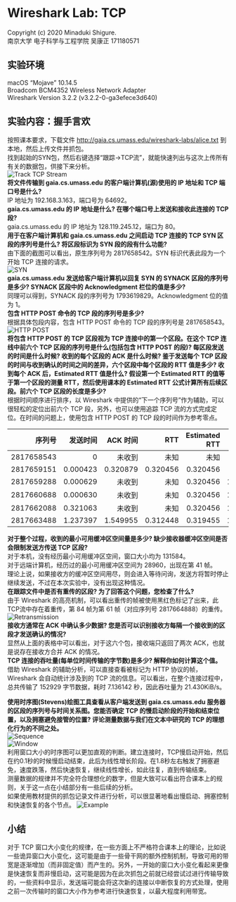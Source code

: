 # Wireshark Lab: TCP

Copyright (c) 2020 Minaduki Shigure.  
南京大学 电子科学与工程学院 吴康正 171180571

## 实验环境

macOS “Mojave” 10.14.5  
Broadcom BCM4352 Wireless Network Adapter  
Wireshark Version 3.2.2 (v3.2.2-0-ga3efece3d640)

## 实验内容：握手言欢

按照课本要求，下载文件 http://gaia.cs.umass.edu/wireshark-labs/alice.txt 到本地，然后上传文件并抓包。  
找到起始的SYN包，然后右键选择“跟踪->TCP流”，就能快速列出与这次上传所有有关的数据包，供接下来分析。  
![Track TCP Stream](./pic/4-1.png)  
**将文件传输到 gaia.cs.umass.edu 的客户端计算机(源)使用的 IP 地址和 TCP 端口号是什么?**  
IP 地址为 192.168.3.163，端口号为 64692。  
**gaia.cs.umass.edu 的 IP 地址是什么? 在哪个端口号上发送和接收此连接的 TCP 段?**  
gaia.cs.umass.edu 的 IP 地址为 128.119.245.12，端口为 80。  
**用于在客户端计算机和 gaia.cs.umass.edu 之间启动 TCP 连接的 TCP SYN 区段的序列号是什么? 将区段标识为 SYN 段的段有什么功能?**  
由下面的截图可以看出，原生序列号为 2817658542。SYN 标识代表此段为一个开始 TCP 连接的请求。  
![SYN](./pic/4-2.png)  
**gaia.cs.umass.edu 发送给客户端计算机以回复 SYN 的 SYNACK 区段的序列号是多少? SYNACK 区段中的 Acknowledgment 栏位的值是多少?**  
同理可以得到，SYNACK 段的序列号为 1793619829。Acknowledgment 位的值为 1。  
**包含 HTTP POST 命令的 TCP 段的序列号是多少?**  
根据具体包段内容，包含 HTTP POST 命令的 TCP 段的序列号是 2817658543。  
![HTTP POST](./pic/4-3.png)  
**将包含 HTTP POST 的 TCP 区段视为 TCP 连接中的第一个区段。在这个 TCP 连线中前六个 TCP 区段的序列号是什么(包括包含 HTTP POST 的段)? 每区段发送的时间是什么时候? 收到的每个区段的 ACK 是什么时候? 鉴于发送每个 TCP 区段的时间与收到确认的时间之间的差异，六个区段中每个区段的 RTT 值是多少? 收到每个 ACK 后，Estimated RTT 值是什么? 假设第一个 Estimated RTT 的值等于第一个区段的测量 RTT，然后使用课本的 Estimated RTT 公式计算所有后续区段。前六个 TCP 区段的长度是多少?**  
根据时间顺序进行排序，以 Wireshark 中提供的“下一个序列号”作为辅助，可以很轻松的定位出前六个 TCP 段，另外，也可以使用追踪 TCP 流的方式完成定位。在时间的问题上，使用包含 HTTP POST 的 TCP 段的时间作为参考零点。

序列号 | 发送时间 | ACK 时间 | RTT | Estimated RTT | 长度
-: | -: | -: | -: | -: | -:
2817658543 | 0 | 未收到 | 未知 | 未知 | 674
2817659151 | 0.000423 | 0.320879 | 0.320456 | 0.320456 | 203
2817659288 | 0.000629 | 未收到 | 未知 | 0.320456 | 1466
2817660688 | 0.000630 | 未收到 | 未知 | 0.320456 | 1466
2817662088 | 0.321063 | 未收到 | 未知 | 0.320456 | 1466
2817663488 | 1.237397 | 1.549955 | 0.312448 | 0.319455 | 1466

**对于整个过程，收到的最小可用缓冲区空间量是多少? 缺少接收器缓冲区空间是否会限制发送方传送 TCP 区段?**  
对于本机，没有经历最小可用缓冲区空间，窗口大小均为 131584。  
对于远端计算机，经历过的最小可用缓冲区空间为 28960，出现在第 41 帧。  
理论上说，如果接收方的缓冲区空间用尽，则会进入等待问询，发送方将暂时停止继续发送，不过在本次实验中，没有出现这种情况。  
**在跟踪文件中是否有重传的区段? 为了回答这个问题，您检查了什么?**  
由于 Wireshark 的高亮机制，可以看出重传的帧被使用黑红色标记了出来，此TCP流中存在着重传，第 84 帧为第 61 帧（对应序列号 2817664888）的重传。  
![Retransmission](./pic/4-4.png)  
**接收方通常在 ACK 中确认多少数据? 您是否可以识别接收方每隔一个接收到的区段才发送确认的情况?**  
显然从上面的表格中可以看出，对于这六个包，接收端只返回了两次 ACK，也就是说存在接收方合并 ACK 的情况。  
**TCP 连接的吞吐量(每单位时间传输的字节数)是多少? 解释你如何计算这个值。**  
借助 Wireshark 的辅助分析，可以直接查看被标记为 HTTP 协议的帧，Wireshark 会自动统计涉及到的 TCP 流的信息。可以看出，在整个连接过程中，总共传输了 152929 字节数据，耗时 7.136142 秒，因此吞吐量为 21.430KiB/s。

**使用时序图(Stevens)绘图工具查看从客户端发送到 gaia.cs.umass.edu 服务器的区段的序列号与时间关系图。您能否确定 TCP 的慢启动阶段的开始和结束位置，以及拥塞避免接管的位置? 评论测量数据与我们在文本中研究的 TCP 的理想化行为的不同之处。**  
![Sequence](./pic/4-5.png)  
![Window](./pic/4-6.png)  
利用窗口大小的时序图可以更加直观的判断。建立连接时，TCP慢启动开始，然后在约0.1秒的时候慢启动结束，此后为线性增长阶段。在1.8秒左右触发了拥塞避免，速度跌落，然后快速恢复，继续线性增长，如此往复，直到传输结束。  
测量数据的规律并不完全符合理想化的数字，但是大致可以看出符合课本上的规则，关于这一点在小结部分有一些后续的分析。  
如果使用教材提供的抓包记录文件进行分析，可以很显著地看出慢启动、拥塞控制和快速恢复的各个节点。
![Example](./pic/4-7.png)  

## 小结

对于 TCP 窗口大小变化的规律，在一些方面上不严格符合课本上的理论，比如说一些诡异窗口大小变化，这可能是由于一些骨干网的额外控制机制，导致可用的带宽是逐渐增加（而非固定值）而产生的。另外，一开始的窗口大小变化看起来更像是快速恢复而非慢启动，这可能是因为在此次抓包之前就已经尝试过进行传输导致的，一些资料中显示，发送端可能会将这次新的连接以中断恢复的方式处理，使用之前一次传输时的窗口大小作为参考进行快速恢复，以最大程度利用带宽。